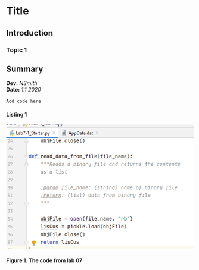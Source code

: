# Title
## Introduction
### Topic 1
## Summary


**Dev:** *NSmith*  
**Date:** *1.1.2020*  


```
Add code here
```
#### Listing 1  

![lab code 07](https://github.com/10neg9/ITFnd100-Mod07/blob/master/docs/07_labcode.PNG "lab 7 code")
#### Figure 1. The code from lab 07  
